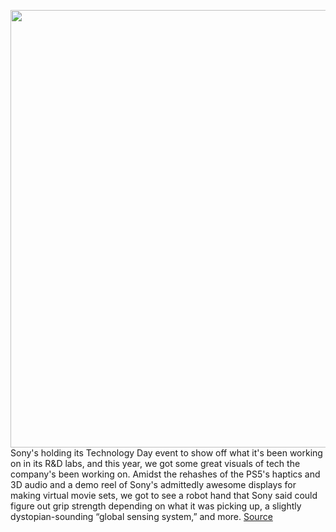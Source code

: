 <img src='https://cdn.vox-cdn.com/thumbor/5QGmgOL9wGbN8AfGSnRHX_xjSDY=/0x0:2846x1594/1200x800/filters:focal(662x631:1116x1085)/cdn.vox-cdn.com/uploads/chorus_image/image/70246410/Screen_Shot_2021_12_08_at_11.09.19.0.png' width='700px' /><br/>
Sony's holding its Technology Day event to show off what it's been working on in its R&D labs, and this year, we got some great visuals of tech the company's been working on. Amidst the rehashes of the PS5's haptics and 3D audio and a demo reel of Sony's admittedly awesome displays for making virtual movie sets, we got to see a robot hand that Sony said could figure out grip strength depending on what it was picking up, a slightly dystopian-sounding “global sensing system,” and more.
<a href='https://www.theverge.com/2021/12/8/22823188/sony-technology-day-presentation-vr-oled-screens-robot-grabber'> Source <a/>
